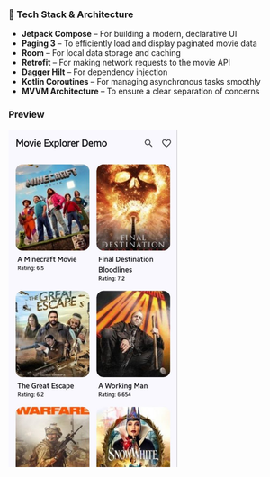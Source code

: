### 🔧 Tech Stack & Architecture

- **Jetpack Compose** – For building a modern, declarative UI  
- **Paging 3** – To efficiently load and display paginated movie data  
- **Room** – For local data storage and caching  
- **Retrofit** – For making network requests to the movie API  
- **Dagger Hilt** – For dependency injection  
- **Kotlin Coroutines** – For managing asynchronous tasks smoothly  
- **MVVM Architecture** – To ensure a clear separation of concerns  

### Preview

<img src="https://github.com/ulugbek1060/Movie-Eplorer-Demo/blob/main/preview/photo_2025-05-23_20-30-41.jpg?raw=true" alt="Movie Explorer Preview" width="300" height="600" />
